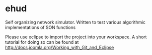 ehud
====

Self organizing network simulator. Written to test various algorithmic implementations of SON functions

Please use eclipse to import the project into your workspace. A short tutorial for doing so can be found at 
http://docs.joomla.org/Working_with_Git_and_Eclipse

